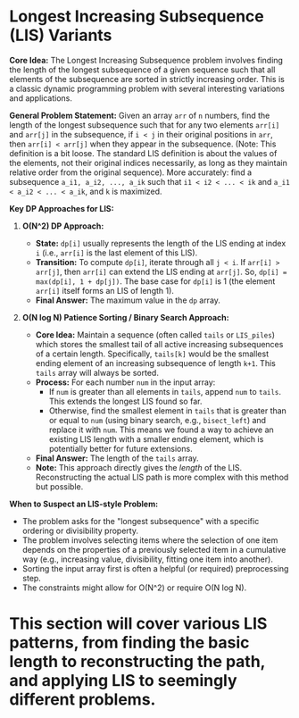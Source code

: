 # Longest Increasing Subsequence (LIS) Variants

**Core Idea:** The Longest Increasing Subsequence problem involves finding the length of the longest subsequence of a given sequence such that all elements of the subsequence are sorted in strictly increasing order. This is a classic dynamic programming problem with several interesting variations and applications.

**General Problem Statement:**
Given an array `arr` of `n` numbers, find the length of the longest subsequence such that for any two elements `arr[i]` and `arr[j]` in the subsequence, if `i < j` in their original positions in `arr`, then `arr[i] < arr[j]` when they appear in the subsequence. (Note: This definition is a bit loose. The standard LIS definition is about the values of the elements, not their original indices necessarily, as long as they maintain relative order from the original sequence). More accurately: find a subsequence `a_i1, a_i2, ..., a_ik` such that `i1 < i2 < ... < ik` and `a_i1 < a_i2 < ... < a_ik`, and `k` is maximized.

**Key DP Approaches for LIS:**

1.  **O(N^2) DP Approach:**

    - **State:** `dp[i]` usually represents the length of the LIS ending at index `i` (i.e., `arr[i]` is the last element of this LIS).
    - **Transition:** To compute `dp[i]`, iterate through all `j < i`. If `arr[i] > arr[j]`, then `arr[i]` can extend the LIS ending at `arr[j]`. So, `dp[i] = max(dp[i], 1 + dp[j])`. The base case for `dp[i]` is 1 (the element `arr[i]` itself forms an LIS of length 1).
    - **Final Answer:** The maximum value in the `dp` array.

2.  **O(N log N) Patience Sorting / Binary Search Approach:**
    - **Core Idea:** Maintain a sequence (often called `tails` or `LIS_piles`) which stores the smallest tail of all active increasing subsequences of a certain length. Specifically, `tails[k]` would be the smallest ending element of an increasing subsequence of length `k+1`. This `tails` array will always be sorted.
    - **Process:** For each number `num` in the input array:
      - If `num` is greater than all elements in `tails`, append `num` to `tails`. This extends the longest LIS found so far.
      - Otherwise, find the smallest element in `tails` that is greater than or equal to `num` (using binary search, e.g., `bisect_left`) and replace it with `num`. This means we found a way to achieve an existing LIS length with a smaller ending element, which is potentially better for future extensions.
    - **Final Answer:** The length of the `tails` array.
    - **Note:** This approach directly gives the _length_ of the LIS. Reconstructing the actual LIS path is more complex with this method but possible.

**When to Suspect an LIS-style Problem:**

- The problem asks for the "longest subsequence" with a specific ordering or divisibility property.
- The problem involves selecting items where the selection of one item depends on the properties of a previously selected item in a cumulative way (e.g., increasing value, divisibility, fitting one item into another).
- Sorting the input array first is often a helpful (or required) preprocessing step.
- The constraints might allow for O(N^2) or require O(N log N).

# This section will cover various LIS patterns, from finding the basic length to reconstructing the path, and applying LIS to seemingly different problems.
